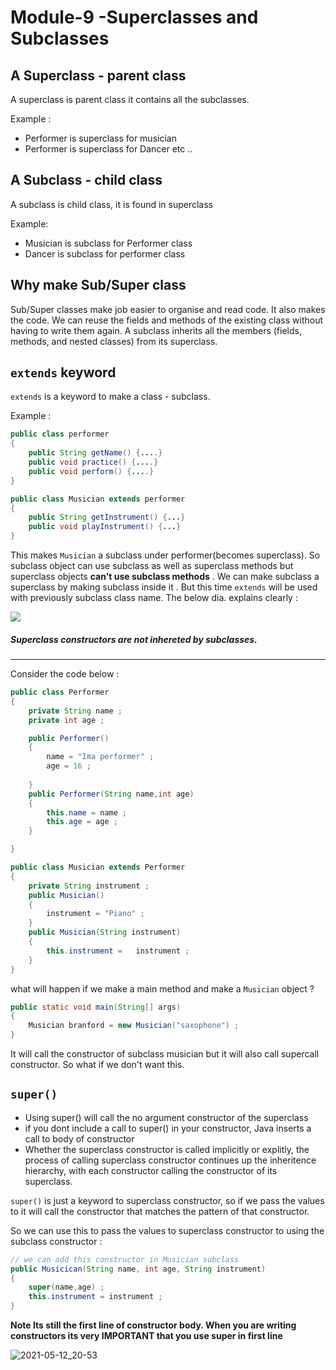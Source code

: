 # Module-9 -Superclasses and Subclasses

## A Superclass - parent class 

A superclass is parent class it contains all the subclasses. 

Example :
- Performer is superclass for musician 
- Performer is superclass for Dancer 
etc ..

## A Subclass - child class 

A subclass is child class, it is found in superclass 

Example: 

- Musician is subclass for Performer class 
- Dancer is subclass for performer class 

## Why make Sub/Super class 

Sub/Super classes make job easier to organise and read code. It also makes the code. We can reuse the fields and methods of the existing class without having to write them again. A subclass inherits all the members (fields, methods, and nested classes) from its superclass.

## `extends` keyword

`extends` is a keyword to make a class - subclass. 

Example :

```java
public class performer
{
    public String getName() {....}
    public void practice() {....} 
    public void perform() {....}
}

public class Musician extends performer
{
    public String getInstrument() {...}
    public void playInstrument() {...}
}
```

This makes `Musician` a subclass under performer(becomes superclass). So subclass object can use subclass as well as superclass methods but superclass objects **can't use subclass methods** . We can make subclass a superclass by making subclass inside it . But this time `extends`  will be used with previously subclass class name. The below dia. explains clearly : 

![](https://user-images.githubusercontent.com/30211412/118001308-3dceda00-b364-11eb-806e-10639b85bd84.png)

##### Superclass constructors are not inhereted by subclasses. 

----------

Consider the code below : 

```java
public class Performer
{
    private String name ; 
    private int age ; 

    public Performer() 
    {
        name = "Ima performer" ; 
        age = 16 ; 
        
    }
    public Performer(String name,int age)
    {
        this.name = name ; 
        this.age = age ; 
    }

}

public class Musician extends Performer
{
    private String instrument ; 
    public Musician()
    {
        instrument = "Piano" ; 
    }
    public Musician(String instrument) 
    {
        this.instrument =   instrument ; 
    }
}
```

what will happen if we make a main method and make a `Musician` object ? 

```java
public static void main(String[] args)
{
    Musician branford = new Musician("saxophone") ; 
}

```

It will call the constructor of subclass musician but it will also call supercall constructor. So what if we don't want this. 

## `super()` 

- Using super() will call the no argument constructor of the superclass 
- if you dont include a call to super() in your constructor, Java inserts a call to body of constructor 
- Whether the superclass constructor is called implicitly or explitly, the process of calling superclass constructor continues up the inheritence hierarchy, with each constructor calling the constructor of its superclass. 

`super()` is just a keyword to superclass constructor, so if we pass the values to it will call the constructor that matches the pattern of that constructor.

So we can use this to pass the values to superclass constructor to using the subclass constructor : 

```java
// we can add this constructor in Musician subclass
public Musicican(String name, int age, String instrument)
{
    super(name,age) ; 
    this.instrument = instrument ; 
}
```

**Note Its still the first line of constructor body. When you are writing constructors its very IMPORTANT that you use super in first line**

![2021-05-12_20-53](https://user-images.githubusercontent.com/30211412/118034456-9fed0680-b387-11eb-8361-970856a29e47.png)

